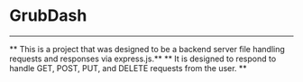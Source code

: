 # GrubDash

---

** This is a project that was designed to be a backend server file handling requests and responses via express.js.**
** It is designed to respond to handle GET, POST, PUT, and DELETE requests from the user. **
